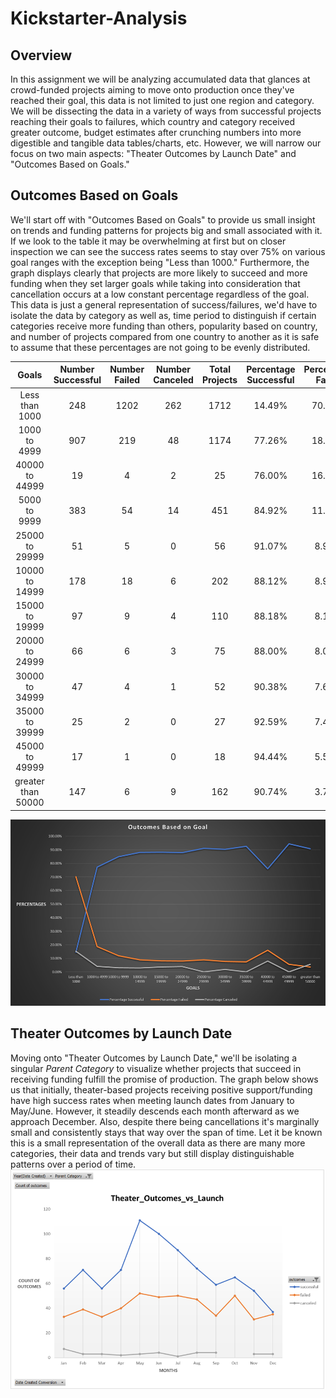 # **Kickstarter-Analysis**

## **Overview**

In this assignment we will be analyzing accumulated data that glances at crowd-funded projects aiming to move onto production once they've reached their goal, this data is not limited to just one region and category. We will be dissecting the data in a variety of ways from successful projects reaching their goals to failures, which country and category received greater outcome, budget estimates after crunching numbers into more digestible and tangible data tables/charts, etc. However, we will narrow our focus on two main aspects: "Theater Outcomes by Launch Date" and "Outcomes Based on Goals."

## **Outcomes Based on Goals**
We'll start off with "Outcomes Based on Goals" to provide us small insight on trends and funding patterns for projects big and small associated with it. If we look to the table it may be overwhelming at first but on closer inspection we can see the success rates seems to stay over 75% on various goal ranges with the exception being "Less than 1000." Furthermore, the graph displays clearly that projects are more likely to succeed and more funding when they set larger goals while taking into consideration that cancellation occurs at a low constant percentage regardless of the goal. This data is just a general representation of success/failures, we'd have to isolate the data by category as well as, time period to distinguish if certain categories receive more funding than others, popularity based on country, and number of projects compared from one country to another as it is safe to assume that these percentages are not going to be evenly distributed.


|Goals|	Number Successful|Number Failed|Number Canceled|Total Projects|	Percentage Successful|Percentage Failed|Percentage Canceled|
|:----:|:---------------:|:-----------:|:-------------:|:------------:|:--------------------:|:---------------:|:-----------------:|
|Less than 1000|	248|	1202|	262|	1712|	14.49%|	70.21%|	15.30%|
|1000 to 4999|	907|	219|	48|	1174|	77.26%|	18.65%|	4.09%|
|40000 to 44999|	19|	4|	2|	25|	76.00%|	16.00%|	8.00%|
|5000 to 9999|	383|	54|	14|	451|	84.92%|	11.97%|	3.10%|
|25000 to 29999|	51|	5|	0|	56|	91.07%|	8.93%|	0.00%|
|10000 to 14999|	178|	18|	6|	202|	88.12%|	8.91%|	2.97%|
|15000 to 19999|	97|	9|	4|	110|	88.18%|	8.18%|	3.64%|
|20000 to 24999|	66|	6|	3|	75|	88.00%|	8.00%|	4.00%|
|30000 to 34999|	47|	4|	1|	52|	90.38%|	7.69%|	1.92%|
|35000 to 39999|	25|	2|	0|	27|	92.59%|	7.41%|	0.00%|
|45000 to 49999|	17|	1|	0|	18|	94.44%|	5.56%|	0.00%|
|greater than 50000|	147|	6|	9|	162|	90.74%|	3.70%|	5.56%|

![Outcomes vs Goals](resources/Outcomes_vs_Goals.png)
## **Theater Outcomes by Launch Date**
Moving onto "Theater Outcomes by Launch Date," we'll be isolating a singular *Parent Category* to visualize whether projects that succeed in receiving funding fulfill the promise of production. The graph below shows us that initially, theater-based projects receiving positive support/funding have high success rates when meeting launch dates from January to May/June. However, it steadily descends each month afterward as we approach December. Also, despite there being cancellations it's marginally small and consistently stays that way over the span of time. Let it be known this is a small representation of the overall data as there are many more categories, their data and trends vary but still display distinguishable patterns over a period of time.
![Theater Outcomes by Launch Date](resources/Theater_Outcomes_vs_Launch.png)
